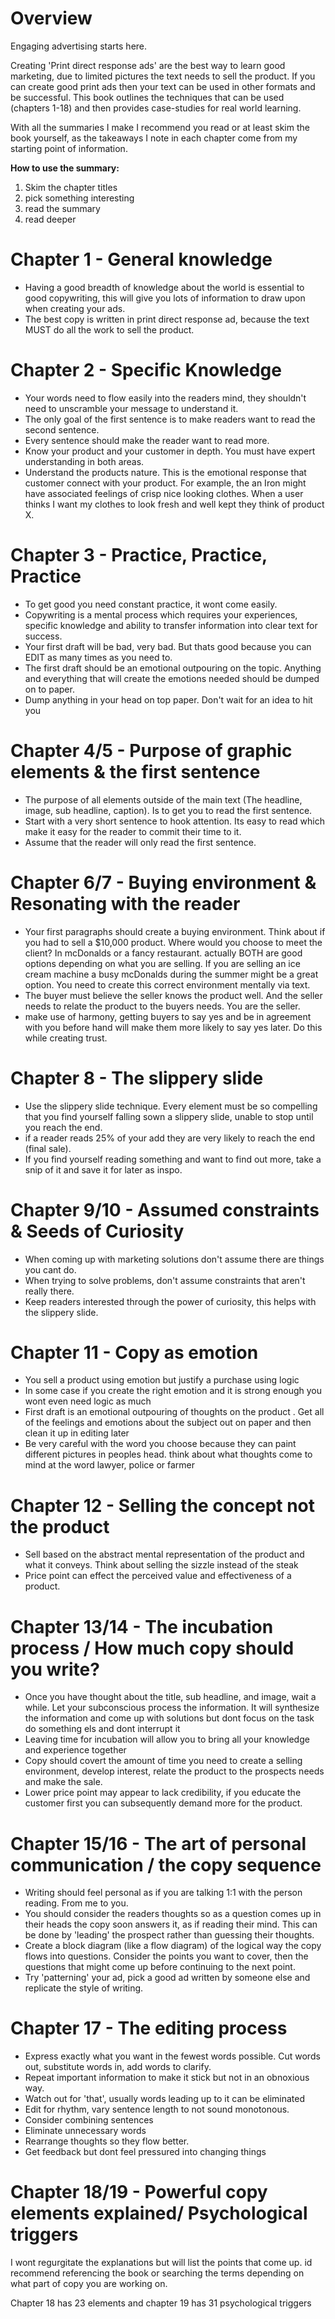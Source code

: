 
# Overview
Engaging advertising starts here.

Creating 'Print direct response ads' are the best way to learn good marketing, due to limited pictures the text needs to sell the product. If you can create good print ads then your text can be used in other formats and be successful. This book outlines the techniques that can be used (chapters 1-18) and then provides case-studies for real world learning.

With all the summaries I make I recommend you read or at least skim the book yourself, as the takeaways I note in each chapter come from my starting point of information.

**How to use the summary:**
1) Skim the chapter titles
2) pick something interesting
3) read the summary
4) read deeper

# Chapter 1 - General knowledge
- Having a good breadth of knowledge about the world is essential to good copywriting, this will give you lots of information to draw upon when creating your ads.
- The best copy is written in print direct response ad, because the text MUST do all the work to sell the product.

# Chapter 2 - Specific Knowledge
- Your words need to flow easily into the readers mind, they shouldn't need to unscramble your message to understand it.
- The only goal of the first sentence is to make readers want to read the second sentence.
- Every sentence should make the reader want to read more.
- Know your product and your customer in depth. You must have expert understanding in both areas.
- Understand the products nature. This is the emotional response that customer connect with your product. For example, the an Iron might have associated feelings of crisp nice looking clothes. When a user thinks I want my clothes to look fresh and well kept they think of product X.

# Chapter 3 - Practice, Practice, Practice
-  To get good you need constant practice, it wont come easily.
- Copywriting is a mental process which requires your experiences, specific knowledge and ability to transfer information into clear text for success. 
- Your first draft will be bad, very bad. But thats good because you can EDIT as many times as you need to.
- The first draft should be an emotional outpouring on the topic. Anything and everything that will create the emotions needed should be dumped on to paper.
- Dump anything in your head on top paper. Don't wait for an idea to hit you

# Chapter 4/5 - Purpose of graphic elements & the first sentence
- The purpose of all elements outside of the main text (The headline, image, sub headline, caption). Is to get you to read the first sentence.
- Start with a very short sentence to hook attention. Its easy to read which make it easy for the reader to commit their time to it.
- Assume that the reader will only read the first sentence.

# Chapter 6/7 - Buying environment & Resonating with the reader
- Your first paragraphs should create a buying environment. Think about if you had to sell a $10,000 product. Where would you choose to meet the client? In mcDonalds or a fancy restaurant. actually BOTH are good options depending on what you are selling. If you are selling an ice cream machine a busy mcDonalds during the summer might be a great option. You need to create this correct environment mentally via text.
- The buyer must believe the seller knows the product well. And the seller needs to relate the product to the buyers needs. You are the seller.
- make use of harmony, getting buyers to say yes and be in agreement with you before hand will make them more likely to say yes later. Do this while creating trust.
# Chapter 8 - The slippery slide
- Use the slippery slide technique. Every element must be so compelling that you find yourself falling sown a slippery slide, unable to stop until you reach the end.
- if a reader reads 25% of your add they are very likely to reach the end (final sale).
- If you find yourself reading something and want to find out more, take a snip of it and save it for later as inspo.

# Chapter 9/10 - Assumed constraints & Seeds of Curiosity
- When coming up with marketing solutions don't assume there are things you cant do.
- When trying to solve problems, don't assume constraints that aren't really there. 
- Keep readers interested through the power of curiosity, this helps with the slippery slide.

# Chapter 11 - Copy as emotion
- You sell a product using emotion but justify a purchase using logic
- In some case if you create the right emotion and it is strong enough you wont even need logic as much
- First draft is an emotional outpouring of thoughts on the product . Get all of the feelings and emotions about the subject out on paper and then clean it up in editing later
- Be very careful with the word you choose because they can paint different pictures in peoples head. think about what thoughts come to mind at the word lawyer, police or farmer

# Chapter 12 - Selling the concept not the product
- Sell based on the abstract mental representation of the product and what it conveys. Think about selling the sizzle instead of the steak
- Price point can effect the perceived value and effectiveness of a product.

# Chapter 13/14 - The incubation process / How much copy should you write?
- Once you have thought about the title, sub headline, and image, wait a while. Let your subconscious process the information. It will synthesize the information and come up with solutions but dont focus on the task do something els and dont interrupt it
- Leaving time for incubation will allow you to bring all your knowledge and experience together
- Copy should covert the amount of time you need to create a selling environment, develop interest, relate the product to the prospects needs and make the sale.
- Lower price point may appear to lack credibility, if you educate the customer first you can subsequently demand more for the product.

# Chapter 15/16 - The art of personal communication / the copy sequence
- Writing should feel personal as if you are talking 1:1 with the person reading. From me to you.
- You should consider the readers thoughts so as a question comes up in their heads the copy soon answers it, as if reading their mind. This can be done by 'leading' the prospect rather than guessing their thoughts.
- Create a block diagram (like a flow diagram) of the logical way the copy flows into questions. Consider the points you want to cover, then the questions that might come up before continuing to the next point.
- Try 'patterning' your ad, pick a good ad written by someone else and replicate the style of writing.

# Chapter 17 - The editing process
- Express exactly what you want in the fewest words possible. Cut words out, substitute  words in, add words to clarify. 
- Repeat important information to make it stick but not in an obnoxious way.
- Watch out for 'that', usually words leading up to it can be eliminated
- Edit for rhythm, vary sentence length to not sound monotonous.
- Consider combining sentences
- Eliminate unnecessary words
- Rearrange thoughts so they flow better.
- Get feedback but dont feel pressured into changing things

# Chapter 18/19 - Powerful copy elements explained/ Psychological triggers
I wont regurgitate the explanations but will list the points that come up. id recommend referencing the book or searching the terms depending on what part of copy you are working on.

Chapter 18 has 23 elements and chapter 19 has 31 psychological triggers
